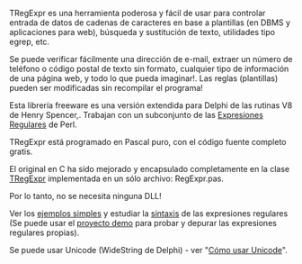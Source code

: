 TRegExpr es una herramienta poderosa y fácil de usar para controlar
entrada de datos de cadenas de caracteres en base a plantillas (en DBMS
y aplicaciones para web), búsqueda y sustitución de texto, utilidades
tipo egrep, etc.

Se puede verificar fácilmente una dirección de e-mail, extraer un número
de teléfono o código postal de texto sin formato, cualquier tipo de
información de una página web, y todo lo que pueda imaginar!. Las reglas
(plantillas) pueden ser modificadas sin recompilar el programa!

Esta librería freeware es una versión extendida para Delphi de las
rutinas V8 de Henry Spencer,. Trabajan con un subconjunto de las
[Expresiones Regulares](regular_expressions.html) de Perl.

TRegExpr está programado en Pascal puro, con el código fuente completo
gratis.

El original en C ha sido mejorado y encapsulado completamente en la
clase [TRegExpr](tregexpr.html) implementada en un sólo
archivo: RegExpr.pas.

Por lo tanto, no se necesita ninguna DLL!

Ver los [ejemplos simples](demos.html) y estudiar la
[sintaxis](regular_expressions.html) de las expresiones regulares (Se puede
usar el [proyecto demo](tregexpr_testrexp.html) para probar y depurar
las expresiones regulares propias).

Se puede usar Unicode (WideString de Delphi) - ver "[Cómo usar
Unicode](tregexpr.html#unicode)".

